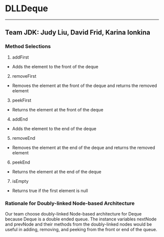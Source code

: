 # DLLDeque
---
## Team JDK: Judy Liu, David Frid, Karina Ionkina

### Method Selections
1. addFirst 
  * Adds the element to the front of the deque
2. removeFirst
  * Removes the element at the front of the deque and returns the removed element
3. peekFirst
  * Returns the element at the front of the deque
4. addEnd
  * Adds the element to the end of the deque
5. removeEnd
  * Removes the element at the end of the deque and returns the removed element
6. peekEnd
  * Returns the element at the end of the deque
7. isEmpty
  * Returns true if the first element is null
### Rationale for Doubly-linked Node-based Architecture
Our team choose doubly-linked Node-based architecture for Deque because Deque is a double ended queue. The instance variables nextNode and prevNode and their methods from the doubly-linked nodes would be useful in adding, removing, and peeking from the front or end of the queue.
